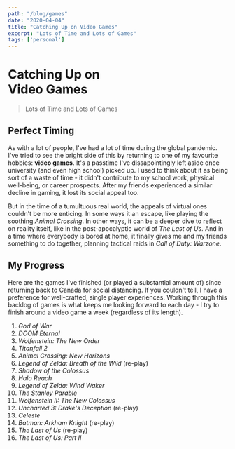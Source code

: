 ```yaml
---
path: "/blog/games"
date: "2020-04-04"
title: "Catching Up on Video Games"
excerpt: "Lots of Time and Lots of Games"
tags: ['personal']
---
```


# Catching Up on <br> Video Games
> Lots of Time and Lots of Games

## Perfect Timing

As with a lot of people, I've had a lot of time during the global pandemic. I've tried to see the bright side of this by returning to one of my favourite hobbies: **video games**. It's a passtime I've dissapointingly left aside once university (and even high school) picked up. I used to think about it as being sort of a waste of time - it didn't contribute to my school work, physical well-being, or career prospects. After my friends experienced a similar decline in gaming, it lost its social appeal too.

But in the time of a tumultuous real world, the appeals of virtual ones couldn't be more enticing. In some ways it an escape, like playing the soothing *Animal Crossing*. In other ways, it can be a deeper dive to reflect on reality itself, like in the post-apocalyptic world of *The Last of Us*. And in a time where everybody is bored at home, it finally gives me and my friends something to do together, planning tactical raids in *Call of Duty: Warzone*.

## My Progress

Here are the games I've finished (or played a substantial amount of) since returning back to Canada for social distancing. If you couldn't tell, I have a preference for well-crafted, single player experiences. Working through this backlog of games is what keeps me looking forward to each day - I try to finish around a video game a week (regardless of its length).

1. *God of War*
2. *DOOM Eternal*
3. *Wolfenstein: The New Order*
4. *Titanfall 2*
5. *Animal Crossing: New Horizons*
6. *Legend of Zelda: Breath of the Wild* (re-play)
6. *Shadow of the Colossus*
7. *Halo Reach*
8. *Legend of Zelda: Wind Waker*
9. *The Stanley Parable*
10. *Wolfenstein II: The New Colossus*
11. *Uncharted 3: Drake's Deception* (re-play)
12. *Celeste*
13. *Batman: Arkham Knight* (re-play)
14. *The Last of Us* (re-play)
15. *The Last of Us: Part II*